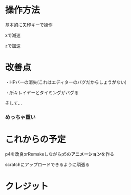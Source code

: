 # 操作方法
基本的に矢印キーで操作

xで減速

zで加速

# 改善点
・HPバーの消失(これはエディターのバグだからしょうがない)

・所々レイヤーとタイミングがバグる

そして...

### めっちゃ重い

# これからの予定
p4を改良orRemakeしながらp5の**アニメーション**を作る

scratchにアップロードできるように頑張る

# クレジット
